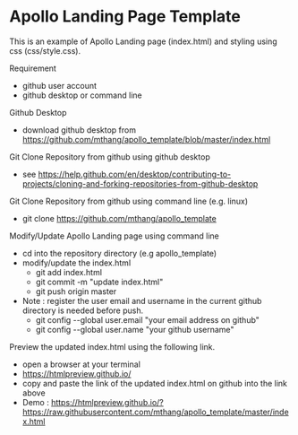 # Apollo Landing Page Template

This is an example of Apollo Landing page (index.html) and styling using css (css/style.css). 

Requirement
* github user account
* github desktop or command line

Github Desktop
* download github desktop from https://github.com/mthang/apollo_template/blob/master/index.html

Git Clone Repository from github using github desktop 
* see https://help.github.com/en/desktop/contributing-to-projects/cloning-and-forking-repositories-from-github-desktop

Git Clone Repository from github using command line (e.g. linux)
* git clone https://github.com/mthang/apollo_template

Modify/Update Apollo Landing page using command line
* cd into the repository directory (e.g apollo_template)
* modify/update the index.html
  - git add index.html
  - git commit -m "update index.html"
  - git push origin master
* Note : register the user email and username in the current github directory is needed before push.
  - git config --global user.email "your email address on github"
  - git config --global user.name "your github username"


Preview the updated index.html using the following link.
* open a browser at your terminal
* https://htmlpreview.github.io/
* copy and paste the link of the updated index.html on github into the link above
* Demo : https://htmlpreview.github.io/?https://raw.githubusercontent.com/mthang/apollo_template/master/index.html
